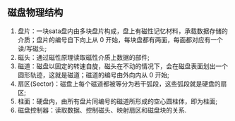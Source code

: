 ## 磁盘物理结构
1. 盘片：一块sata盘内由多块盘片构成，盘上有磁性记忆材料，承载数据存储的介质；盘片的编号自下向上从 0 开始，每块盘都有两面，每面都对应有一个读/写磁头;
2. 磁头：通过磁性原理读取磁性介质上数据的部件;
3. 磁道：磁盘以固定的转速自旋，磁头在不动的情况下，会在磁盘表面划出一个圆形轨迹，这就是磁道；磁道的编号由外向内从 0 开始;
4. 扇区(Sector)：磁盘上每个磁道都被等分为若干弧段，这些弧段就是硬盘的扇区;
5. 柱面：硬盘内，由所有盘片同编号的磁道所形成的空心圆柱体，即为柱面;
6. 磁盘控制器：读取数据、控制磁头、映射扇区和磁盘块的关系.
